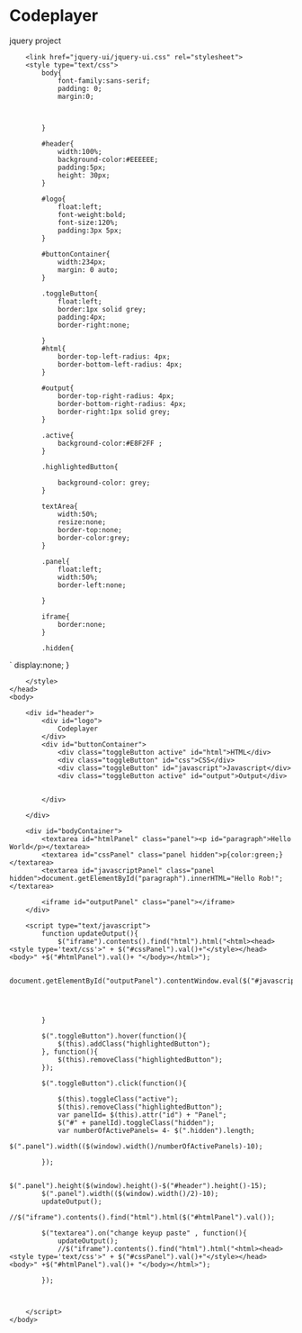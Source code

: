 # Codeplayer
jquery project
<!DOCTYPE html>
<html>
	<head>
		<title>Jquery</title>
		<script type="text/javascript" src="https://ajax.googleapis.com/ajax/libs/jquery/3.3.1/jquery.min.js"></script>
		<script src="jquery-ui/jquery-ui.js"></script>

		<link href="jquery-ui/jquery-ui.css" rel="stylesheet">
		<style type="text/css">
			body{
				font-family:sans-serif;
				padding: 0;
				margin:0;



			}

			#header{
				width:100%;
				background-color:#EEEEEE;
				padding:5px;
				height: 30px;
			}

			#logo{
				float:left;
				font-weight:bold;
				font-size:120%;
				padding:3px 5px;
			}

			#buttonContainer{
				width:234px;
				margin: 0 auto;
			}

			.toggleButton{
				float:left;
				border:1px solid grey;
				padding:4px;
				border-right:none;

			}
			#html{
				border-top-left-radius: 4px;
				border-bottom-left-radius: 4px;
			}

			#output{
				border-top-right-radius: 4px;
				border-bottom-right-radius: 4px;
				border-right:1px solid grey;
			}

			.active{
				background-color:#E8F2FF ;
			}

			.highlightedButton{

				background-color: grey;
			}

			textArea{
				width:50%;
				resize:none;
				border-top:none;
				border-color:grey;
			}

			.panel{
				float:left;
				width:50%;
				border-left:none;

			}

			iframe{
				border:none;
			}

			.hidden{
`				display:none;
			}



		
		</style>
	</head>
	<body>
		
		<div id="header">
			<div id="logo">
				Codeplayer
			</div>
			<div id="buttonContainer">
				<div class="toggleButton active" id="html">HTML</div>
				<div class="toggleButton" id="css">CSS</div>
				<div class="toggleButton" id="javascript">Javascript</div>
				<div class="toggleButton active" id="output">Output</div>


			</div>

		</div>

		<div id="bodyContainer">
			<textarea id="htmlPanel" class="panel"><p id="paragraph">Hello World</p></textarea>
			<textarea id="cssPanel" class="panel hidden">p{color:green;}</textarea>
			<textarea id="javascriptPanel" class="panel hidden">document.getElementById("paragraph").innerHTML="Hello Rob!";</textarea>

			<iframe id="outputPanel" class="panel"></iframe>
		</div>

		<script type="text/javascript">
			function updateOutput(){
				$("iframe").contents().find("html").html("<html><head><style type='text/css'>" + $("#cssPanel").val()+"</style></head><body>" +$("#htmlPanel").val()+ "</body></html>");

					document.getElementById("outputPanel").contentWindow.eval($("#javascriptPanel").val());


					

			}

			$(".toggleButton").hover(function(){
				$(this).addClass("highlightedButton");
			}, function(){
				$(this).removeClass("highlightedButton");
			});

			$(".toggleButton").click(function(){

				$(this).toggleClass("active");
				$(this).removeClass("highlightedButton");
				var panelId= $(this).attr("id") + "Panel";
				$("#" + panelId).toggleClass("hidden");
				var numberOfActivePanels= 4- $(".hidden").length;
				$(".panel").width(($(window).width()/numberOfActivePanels)-10);

			});

			$(".panel").height($(window).height()-$("#header").height()-15);
			$(".panel").width(($(window).width()/2)-10);
			updateOutput();
			//$("iframe").contents().find("html").html($("#htmlPanel").val());

			$("textarea").on("change keyup paste" , function(){
				updateOutput();
				//$("iframe").contents().find("html").html("<html><head><style type='text/css'>" + $("#cssPanel").val()+"</style></head><body>" +$("#htmlPanel").val()+ "</body></html>");

			});


		
		</script>
	</body>
</html>
